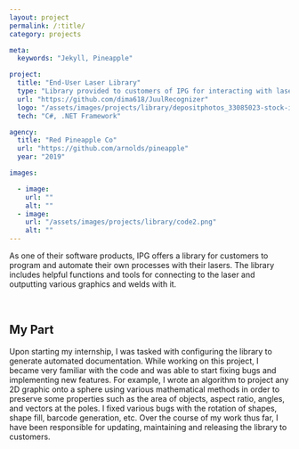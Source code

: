 ```yaml
---
layout: project
permalink: /:title/
category: projects

meta:
  keywords: "Jekyll, Pineapple"

project:
  title: "End-User Laser Library"
  type: "Library provided to customers of IPG for interacting with laser."
  url: "https://github.com/dima618/JuulRecognizer"
  logo: "/assets/images/projects/library/depositphotos_33085023-stock-illustration-vector-code-editor-icon.jpg"
  tech: "C#, .NET Framework"

agency:
  title: "Red Pineapple Co"
  url: "https://github.com/arnolds/pineapple"
  year: "2019"

images:

  - image:
    url: ""
    alt: ""
  - image:
    url: "/assets/images/projects/library/code2.png"
    alt: ""
---
```

<p style="padding: 0 0 2rem;">As one of their software products, IPG offers a library for customers to program and automate their own processes with their lasers. The library includes helpful functions and tools for connecting to the laser and outputting various graphics and welds with it.</p>
<h2>My Part</h2>
<p style="padding: 0 0 2rem;">Upon starting my internship, I was tasked with configuring the library to generate automated documentation. While working on this project, I became very familiar with the code and was able to start fixing bugs and implementing new features. For example, I wrote an algorithm to project any 2D graphic onto a sphere using various mathematical methods in order to preserve some properties such as the area of objects, aspect ratio, angles, and vectors at the poles. I fixed various bugs with the rotation of shapes, shape fill, barcode generation, etc. Over the course of my work thus far, I have been responsible for updating, maintaining and releasing the library to customers.</p>
